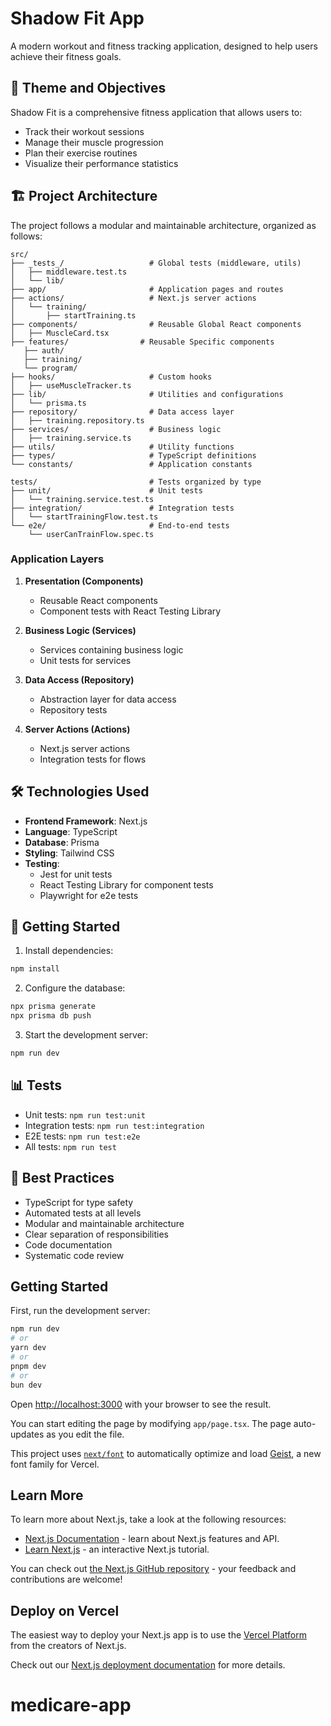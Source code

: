 # Shadow Fit App

A modern workout and fitness tracking application, designed to help users achieve their fitness goals.

## 🎯 Theme and Objectives

Shadow Fit is a comprehensive fitness application that allows users to:
- Track their workout sessions
- Manage their muscle progression
- Plan their exercise routines
- Visualize their performance statistics

## 🏗️ Project Architecture

The project follows a modular and maintainable architecture, organized as follows:

```
src/
├── _tests_/                   # Global tests (middleware, utils)
│   ├── middleware.test.ts
│   └── lib/
├── app/                       # Application pages and routes
├── actions/                   # Next.js server actions
│   └── training/
│       ├── startTraining.ts
├── components/                # Reusable Global React components
│   ├── MuscleCard.tsx
├── features/                # Reusable Specific components
   ├── auth/    
   ├── training/    
   └── program/
├── hooks/                     # Custom hooks
│   ├── useMuscleTracker.ts
├── lib/                       # Utilities and configurations
│   └── prisma.ts
├── repository/                # Data access layer
│   ├── training.repository.ts
├── services/                  # Business logic
│   ├── training.service.ts
├── utils/                     # Utility functions
├── types/                     # TypeScript definitions
└── constants/                 # Application constants

tests/                         # Tests organized by type
├── unit/                      # Unit tests
│   └── training.service.test.ts
├── integration/               # Integration tests
│   └── startTrainingFlow.test.ts
└── e2e/                       # End-to-end tests
    └── userCanTrainFlow.spec.ts
```

### Application Layers

1. **Presentation (Components)**
   - Reusable React components
   - Component tests with React Testing Library

2. **Business Logic (Services)**
   - Services containing business logic
   - Unit tests for services

3. **Data Access (Repository)**
   - Abstraction layer for data access
   - Repository tests

4. **Server Actions (Actions)**
   - Next.js server actions
   - Integration tests for flows

## 🛠️ Technologies Used

- **Frontend Framework**: Next.js
- **Language**: TypeScript
- **Database**: Prisma
- **Styling**: Tailwind CSS
- **Testing**: 
  - Jest for unit tests
  - React Testing Library for component tests
  - Playwright for e2e tests

## 🚀 Getting Started

1. Install dependencies:
```bash
npm install
```

2. Configure the database:
```bash
npx prisma generate
npx prisma db push
```

3. Start the development server:
```bash
npm run dev
```

## 📊 Tests

- Unit tests: `npm run test:unit`
- Integration tests: `npm run test:integration`
- E2E tests: `npm run test:e2e`
- All tests: `npm run test`

## 📝 Best Practices

- TypeScript for type safety
- Automated tests at all levels
- Modular and maintainable architecture
- Clear separation of responsibilities
- Code documentation
- Systematic code review

## Getting Started

First, run the development server:

```bash
npm run dev
# or
yarn dev
# or
pnpm dev
# or
bun dev
```

Open [http://localhost:3000](http://localhost:3000) with your browser to see the result.

You can start editing the page by modifying `app/page.tsx`. The page auto-updates as you edit the file.

This project uses [`next/font`](https://nextjs.org/docs/app/building-your-application/optimizing/fonts) to automatically optimize and load [Geist](https://vercel.com/font), a new font family for Vercel.

## Learn More

To learn more about Next.js, take a look at the following resources:

- [Next.js Documentation](https://nextjs.org/docs) - learn about Next.js features and API.
- [Learn Next.js](https://nextjs.org/learn) - an interactive Next.js tutorial.

You can check out [the Next.js GitHub repository](https://github.com/vercel/next.js) - your feedback and contributions are welcome!

## Deploy on Vercel

The easiest way to deploy your Next.js app is to use the [Vercel Platform](https://vercel.com/new?utm_medium=default-template&filter=next.js&utm_source=create-next-app&utm_campaign=create-next-app-readme) from the creators of Next.js.

Check out our [Next.js deployment documentation](https://nextjs.org/docs/app/building-your-application/deploying) for more details.
# medicare-app
